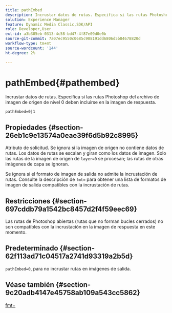 ```yaml
---
title: pathEmbed
description: Incrustar datos de rutas. Especifica si las rutas Photoshop del archivo de imagen de origen de nivel 0 deben incluirse en la imagen de respuesta.
solution: Experience Manager
feature: Dynamic Media Classic,SDK/API
role: Developer,User
exl-id: a3b305eb-0313-4c58-bd47-4f87e09d0e0b
source-git-commit: 7a07ec9550c0685c908191dd6806d5b84678820d
workflow-type: tm+mt
source-wordcount: '144'
ht-degree: 2%

---
```


# pathEmbed{#pathembed}

Incrustar datos de rutas. Especifica si las rutas Photoshop del archivo de imagen de origen de nivel 0 deben incluirse en la imagen de respuesta.

`pathEmbed=0|1`

## Propiedades {#section-26eb1c9e13574a0eae39f6d5b92c8995}

Atributo de solicitud. Se ignora si la imagen de origen no contiene datos de rutas. Los datos de rutas se escalan y giran como los datos de imagen. Solo las rutas de la imagen de origen de `layer=0` se procesan; las rutas de otras imágenes de capa se ignoran.

Se ignora si el formato de imagen de salida no admite la incrustación de rutas. Consulte la descripción de `fmt=` para obtener una lista de formatos de imagen de salida compatibles con la incrustación de rutas.

## Restricciones {#section-697cddb79a1542bc8457d2f4f59eec69}

Las rutas de Photoshop abiertas (rutas que no forman bucles cerrados) no son compatibles con la incrustación en la imagen de respuesta en este momento.

## Predeterminado {#section-62f113ad71c04517a2741d93319a2b5d}

`pathEmbed=0`, para no incrustar rutas en imágenes de salida.

## Véase también {#section-9c20adb4147e45758ab109a543cc5862}

[fmt=](../../../../../is-api/http-ref/image-serving-api-ref/c-http-protocol-reference/c-command-reference/r-is-http-fmt.md#reference-cdf10043423b45ba9fe15157fb3ae37a)
